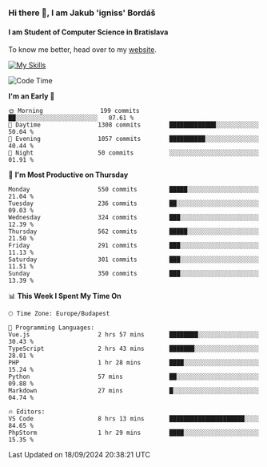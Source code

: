 ### Hi there 👋, I am Jakub 'igniss' Bordáš

#### I am Student of Computer Science in Bratislava
To know me better, head over to my [website](https://bordas.sk).

[![My Skills](https://skillicons.dev/icons?i=js,html,css,figma,svelte,java,kotlin,python,postgresql,typescript,nest,nodejs)](https://bordas.sk)


<!--START_SECTION:waka-->
![Code Time](http://img.shields.io/badge/Code%20Time-1%2C526%20hrs%2030%20mins-blue)

**I'm an Early 🐤** 

```text
🌞 Morning                199 commits         ██░░░░░░░░░░░░░░░░░░░░░░░   07.61 % 
🌆 Daytime                1308 commits        █████████████░░░░░░░░░░░░   50.04 % 
🌃 Evening                1057 commits        ██████████░░░░░░░░░░░░░░░   40.44 % 
🌙 Night                  50 commits          ░░░░░░░░░░░░░░░░░░░░░░░░░   01.91 % 
```
📅 **I'm Most Productive on Thursday** 

```text
Monday                   550 commits         █████░░░░░░░░░░░░░░░░░░░░   21.04 % 
Tuesday                  236 commits         ██░░░░░░░░░░░░░░░░░░░░░░░   09.03 % 
Wednesday                324 commits         ███░░░░░░░░░░░░░░░░░░░░░░   12.39 % 
Thursday                 562 commits         █████░░░░░░░░░░░░░░░░░░░░   21.50 % 
Friday                   291 commits         ███░░░░░░░░░░░░░░░░░░░░░░   11.13 % 
Saturday                 301 commits         ███░░░░░░░░░░░░░░░░░░░░░░   11.51 % 
Sunday                   350 commits         ███░░░░░░░░░░░░░░░░░░░░░░   13.39 % 
```


📊 **This Week I Spent My Time On** 

```text
🕑︎ Time Zone: Europe/Budapest

💬 Programming Languages: 
Vue.js                   2 hrs 57 mins       ████████░░░░░░░░░░░░░░░░░   30.43 % 
TypeScript               2 hrs 43 mins       ███████░░░░░░░░░░░░░░░░░░   28.01 % 
PHP                      1 hr 28 mins        ████░░░░░░░░░░░░░░░░░░░░░   15.24 % 
Python                   57 mins             ██░░░░░░░░░░░░░░░░░░░░░░░   09.88 % 
Markdown                 27 mins             █░░░░░░░░░░░░░░░░░░░░░░░░   04.74 % 

🔥 Editors: 
VS Code                  8 hrs 13 mins       █████████████████████░░░░   84.65 % 
PhpStorm                 1 hr 29 mins        ████░░░░░░░░░░░░░░░░░░░░░   15.35 % 
```


 Last Updated on 18/09/2024 20:38:21 UTC
<!--END_SECTION:waka-->
